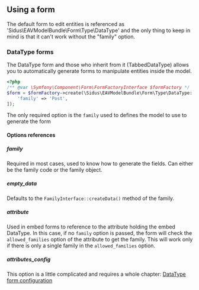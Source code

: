 ## Using a form

The default form to edit entities is referenced as 'Sidus\EAVModelBundle\Form\Type\DataType' and the only thing to keep
in mind is that it can't work without the "family" option.

### DataType forms
The DataType form and those who inherit from it (TabbedDataType) allows you to automatically generate
forms to manipulate entities inside the model.

````php
<?php
/** @var \Symfony\Component\Form\FormFactoryInterface $formFactory */
$form = $formFactory->create(\Sidus\EAVModelBundle\Form\Type\DataType::class, null, [
    'family' => 'Post',
]);
````

The only required option is the ````family```` used to defines the model to use to generate the form

#### Options references

##### family
Required in most cases, used to know how to generate the fields.
Can either be the family code or the family object.

##### empty_data
Defaults to the ````FamilyInterface::createData()```` method of the family.

##### attribute
Used in embed forms to reference to the attribute holding the embed DataType. In this case, if no ````family```` option
is passed, the form will check the ````allowed_families```` option of the attribute to get the family. This will work only
if there is only a single family in the ````allowed_families```` option.

##### attributes_config
This option is a little complicated and requires a whole chapter:
[DataType form configuration](05.2-form-configuration.md)
